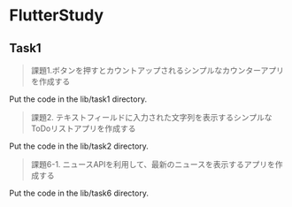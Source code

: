 # FlutterStudy
## Task1
> 課題1.ボタンを押すとカウントアップされるシンプルなカウンターアプリを作成する

Put the code in the lib/task1 directory.

> 課題2. テキストフィールドに入力された文字列を表示するシンプルなToDoリストアプリを作成する

Put the code in the lib/task2 directory. 

> 課題6-1. ニュースAPIを利用して、最新のニュースを表示するアプリを作成する

Put the code in the lib/task6 directory. 